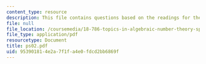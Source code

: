 ```yaml
---
content_type: resource
description: This file contains questions based on the readings for the course.
file: null
file_location: /coursemedia/18-786-topics-in-algebraic-number-theory-spring-2006/953901814e2a7f1fa4e0fdcd2bb6869f_ps02.pdf
file_type: application/pdf
resourcetype: Document
title: ps02.pdf
uid: 95390181-4e2a-7f1f-a4e0-fdcd2bb6869f
---
```


